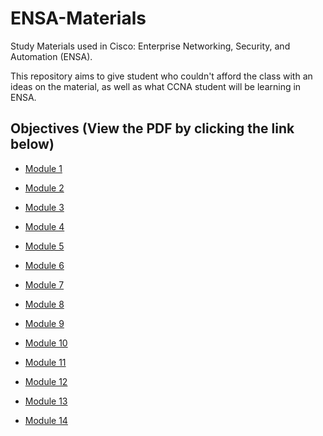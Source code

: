 # ENSA-Materials

Study Materials used in Cisco: Enterprise Networking, Security, and Automation (ENSA). 

This repository aims to give student who couldn't afford the class with an ideas on the material, as well as what CCNA student will be learning in ENSA.

## Objectives (View the PDF by clicking the link below)

* [Module 1](https://docs.google.com/viewer?url=https://github.com/ngzhekai/ENSA-Materials/raw/main/ENSA_Module_1.pdf)

* [Module 2](https://docs.google.com/viewer?url=https://github.com/ngzhekai/ENSA-Materials/raw/main/ENSA_Module_2.pdf)

* [Module 3](https://docs.google.com/viewer?url=https://github.com/ngzhekai/ENSA-Materials/raw/main/ENSA_Module_3.pdf)

* [Module 4](https://docs.google.com/viewer?url=https://github.com/ngzhekai/ENSA-Materials/raw/main/ENSA_Module_4.pdf)

* [Module 5](https://docs.google.com/viewer?url=https://github.com/ngzhekai/ENSA-Materials/raw/main/ENSA_Module_5.pdf)

* [Module 6](https://docs.google.com/viewer?url=https://github.com/ngzhekai/ENSA-Materials/raw/main/ENSA_Module_6.pdf)

* [Module 7](https://docs.google.com/viewer?url=https://github.com/ngzhekai/ENSA-Materials/raw/main/ENSA_Module_7.pdf)

* [Module 8](https://docs.google.com/viewer?url=https://github.com/ngzhekai/ENSA-Materials/raw/main/ENSA_Module_8.pdf)

* [Module 9](https://docs.google.com/viewer?url=https://github.com/ngzhekai/ENSA-Materials/raw/main/ENSA_Module_9.pdf)

* [Module 10](https://docs.google.com/viewer?url=https://github.com/ngzhekai/ENSA-Materials/raw/main/ENSA_Module_10.pdf)

* [Module 11](https://docs.google.com/viewer?url=https://github.com/ngzhekai/ENSA-Materials/raw/main/ENSA_Module_11.pdf)

* [Module 12](https://docs.google.com/viewer?url=https://github.com/ngzhekai/ENSA-Materials/raw/main/ENSA_Module_12.pdf)

* [Module 13](https://docs.google.com/viewer?url=https://github.com/ngzhekai/ENSA-Materials/raw/main/ENSA_Module_13.pdf)

* [Module 14](https://docs.google.com/viewer?url=https://github.com/ngzhekai/ENSA-Materials/raw/main/ENSA_Module_14.pdf)
